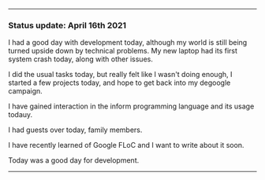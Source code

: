 

 
***

### Status update: April 16th 2021

I had a good day with development today, although my world is still being turned upside down by technical problems. My new laptop had its first system crash today, along with other issues.

I did the usual tasks today, but really felt like I wasn't doing enough, I started a few projects today, and hope to get back into my degoogle campaign.

I have gained interaction in the inform programming language and its usage todauy.

I had guests over today, family members.

I have recently learned of Google FLoC and I want to write about it soon.

Today was a good day for development.

***

